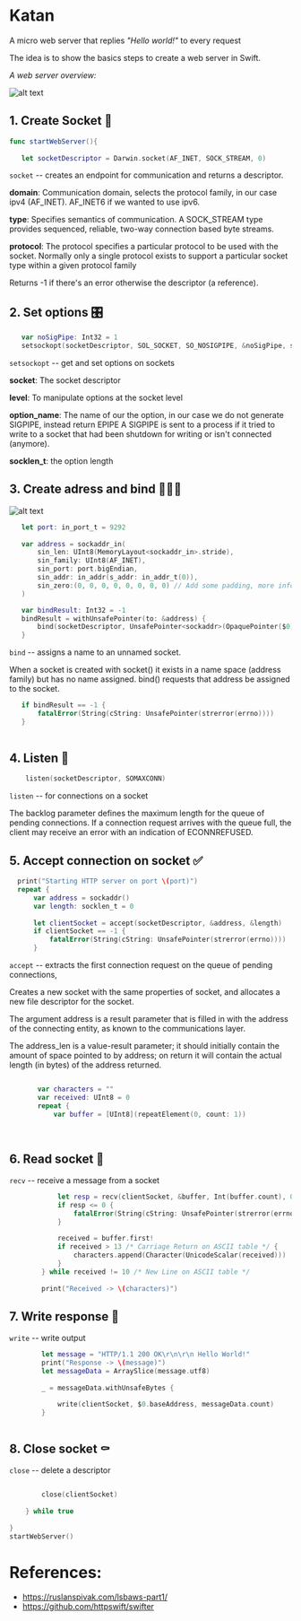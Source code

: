  # Katan
 A micro web server that replies *"Hello world!"* to every request
 
 The idea is to show the basics steps to create a web server in Swift.
 
 *A web server overview:*
 
 ![alt text](https://s3.amazonaws.com/marcioklepacz/cloud%2Bflow_final.png)
 
 
 ## 1. Create Socket 🐣

 ```swift
func startWebServer(){
    
    let socketDescriptor = Darwin.socket(AF_INET, SOCK_STREAM, 0)
```    

 `socket` -- creates an endpoint for communication and returns a descriptor.
 
 **domain**: Communication domain, selects the protocol family, in our case ipv4 (AF_INET). AF_INET6 if we wanted to use ipv6.
 
 **type**: Specifies semantics of communication. A SOCK_STREAM type provides sequenced, reliable, two-way connection based byte streams.
 
 **protocol**: The protocol specifies a particular protocol to be used with the socket.
 Normally only a single protocol exists to support a particular socket type within a given protocol family
 
 Returns -1 if there's an error otherwise the descriptor (a reference).


 ## 2. Set options 🎛

 ```swift  
    var noSigPipe: Int32 = 1
    setsockopt(socketDescriptor, SOL_SOCKET, SO_NOSIGPIPE, &noSigPipe, socklen_t(MemoryLayout<Int32>.size))
```
 `setsockopt` -- get and set options on sockets
 
 **socket**: The socket descriptor
 
 **level**: To manipulate options at the socket level
     
 **option_name**: The name of our the option, in our case we do not generate SIGPIPE, instead return EPIPE
 A SIGPIPE is sent to a process if it tried to write to a socket that had been shutdown for writing or isn't connected (anymore).
 
 **socklen_t**: the option length
 
 ## 3. Create adress and bind 🚪➕🔌
 
 ![alt text](https://s3.amazonaws.com/marcioklepacz/overview.png)
 ```swift
    let port: in_port_t = 9292
    
    var address = sockaddr_in(
        sin_len: UInt8(MemoryLayout<sockaddr_in>.stride),
        sin_family: UInt8(AF_INET),
        sin_port: port.bigEndian,
        sin_addr: in_addr(s_addr: in_addr_t(0)),
        sin_zero:(0, 0, 0, 0, 0, 0, 0, 0) // Add some padding, more info at: http://stackoverflow.com/questions/15608707/why-is-zero-padding-needed-in-sockaddr-in#15609050
    )

    var bindResult: Int32 = -1
    bindResult = withUnsafePointer(to: &address) {
        bind(socketDescriptor, UnsafePointer<sockaddr>(OpaquePointer($0)), socklen_t(MemoryLayout<sockaddr_in>.size))
    }
  ```  
 
`bind` -- assigns a name to an unnamed socket.
 
  When a socket is created with socket() it exists in a name space (address family) but has no name
 assigned. bind() requests that address be assigned to the socket.
 
 ```swift 
    if bindResult == -1 {
        fatalError(String(cString: UnsafePointer(strerror(errno))))
    }
    
```

 ## 4. Listen 📡
```swift
    listen(socketDescriptor, SOMAXCONN)
```
 `listen` -- for connections on a socket
 
 The backlog parameter defines the maximum length for the queue of pending
 connections.  If a connection request arrives with the queue full, the
 client may receive an error with an indication of ECONNREFUSED.
 
 


 ## 5.  Accept connection on socket ✅

  ```swift  
    print("Starting HTTP server on port \(port)")
    repeat {
        var address = sockaddr()
        var length: socklen_t = 0
        
        let clientSocket = accept(socketDescriptor, &address, &length)
        if clientSocket == -1 {
            fatalError(String(cString: UnsafePointer(strerror(errno))))
        }
```
`accept` -- extracts the first connection request on the queue of pending connections,
         
 Creates a new socket with the same properties of
 socket, and allocates a new file descriptor for the socket.
 
 The argument address is a result parameter that is filled in with the
 address of the connecting entity, as known to the communications layer.
 
 The address_len is a value-result
 parameter; it should initially contain the amount of space pointed to by
 address; on return it will contain the actual length (in bytes) of the
 address returned.
 ```swift

        var characters = ""
        var received: UInt8 = 0
        repeat {
            var buffer = [UInt8](repeatElement(0, count: 1))
            
            
```
## 6. Read socket 📖

`recv` -- receive a message from a socket

```swift
            let resp = recv(clientSocket, &buffer, Int(buffer.count), 0)
            if resp <= 0 {
                fatalError(String(cString: UnsafePointer(strerror(errno))))
            }
            
            received = buffer.first!
            if received > 13 /* Carriage Return on ASCII table */ {
                characters.append(Character(UnicodeScalar(received)))
            }
        } while received != 10 /* New Line on ASCII table */
        
        print("Received -> \(characters)")
```
## 7. Write response 📝

`write` -- write output
```swift
        let message = "HTTP/1.1 200 OK\r\n\r\n Hello World!"
        print("Response -> \(message)")
        let messageData = ArraySlice(message.utf8)
        
        _ = messageData.withUnsafeBytes {

            write(clientSocket, $0.baseAddress, messageData.count)
        }
        
```
## 8. Close socket ⚰️

`close` -- delete a descriptor
```swift

        close(clientSocket)
        
    } while true
    
}
startWebServer()
```
# References:
* https://ruslanspivak.com/lsbaws-part1/
* https://github.com/httpswift/swifter
